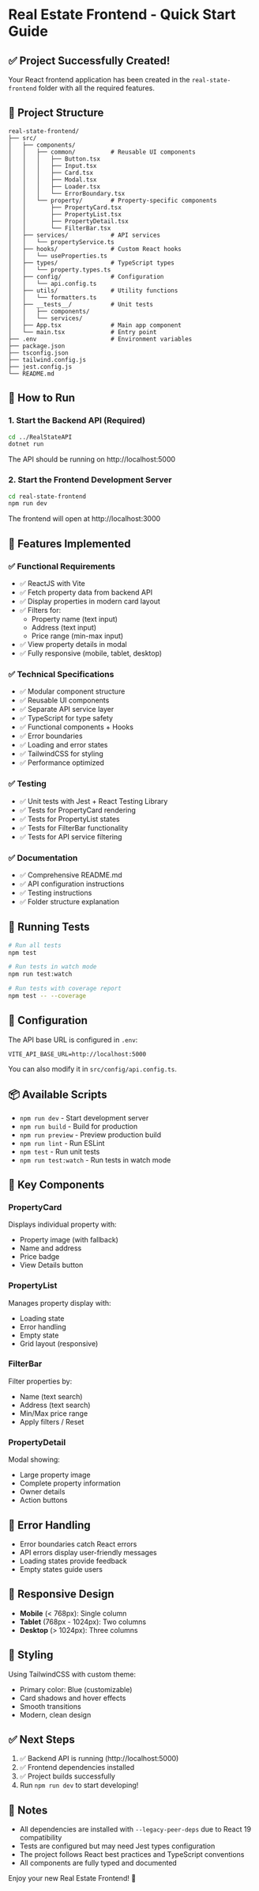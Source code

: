 # Real Estate Frontend - Quick Start Guide

## ✅ Project Successfully Created!

Your React frontend application has been created in the `real-state-frontend` folder with all the required features.

## 📁 Project Structure

```
real-state-frontend/
├── src/
│   ├── components/
│   │   ├── common/          # Reusable UI components
│   │   │   ├── Button.tsx
│   │   │   ├── Input.tsx
│   │   │   ├── Card.tsx
│   │   │   ├── Modal.tsx
│   │   │   ├── Loader.tsx
│   │   │   └── ErrorBoundary.tsx
│   │   └── property/        # Property-specific components
│   │       ├── PropertyCard.tsx
│   │       ├── PropertyList.tsx
│   │       ├── PropertyDetail.tsx
│   │       └── FilterBar.tsx
│   ├── services/            # API services
│   │   └── propertyService.ts
│   ├── hooks/               # Custom React hooks
│   │   └── useProperties.ts
│   ├── types/               # TypeScript types
│   │   └── property.types.ts
│   ├── config/              # Configuration
│   │   └── api.config.ts
│   ├── utils/               # Utility functions
│   │   └── formatters.ts
│   ├── __tests__/           # Unit tests
│   │   ├── components/
│   │   └── services/
│   ├── App.tsx              # Main app component
│   └── main.tsx             # Entry point
├── .env                     # Environment variables
├── package.json
├── tsconfig.json
├── tailwind.config.js
├── jest.config.js
└── README.md
```

## 🚀 How to Run

### 1. Start the Backend API (Required)

```bash
cd ../RealStateAPI
dotnet run
```

The API should be running on http://localhost:5000

### 2. Start the Frontend Development Server

```bash
cd real-state-frontend
npm run dev
```

The frontend will open at http://localhost:3000

## 🎨 Features Implemented

### ✅ Functional Requirements

- ✅ ReactJS with Vite
- ✅ Fetch property data from backend API
- ✅ Display properties in modern card layout
- ✅ Filters for:
  - Property name (text input)
  - Address (text input)
  - Price range (min-max input)
- ✅ View property details in modal
- ✅ Fully responsive (mobile, tablet, desktop)

### ✅ Technical Specifications

- ✅ Modular component structure
- ✅ Reusable UI components
- ✅ Separate API service layer
- ✅ TypeScript for type safety
- ✅ Functional components + Hooks
- ✅ Error boundaries
- ✅ Loading and error states
- ✅ TailwindCSS for styling
- ✅ Performance optimized

### ✅ Testing

- ✅ Unit tests with Jest + React Testing Library
- ✅ Tests for PropertyCard rendering
- ✅ Tests for PropertyList states
- ✅ Tests for FilterBar functionality
- ✅ Tests for API service filtering

### ✅ Documentation

- ✅ Comprehensive README.md
- ✅ API configuration instructions
- ✅ Testing instructions
- ✅ Folder structure explanation

## 🧪 Running Tests

```bash
# Run all tests
npm test

# Run tests in watch mode
npm run test:watch

# Run tests with coverage report
npm test -- --coverage
```

## 🔧 Configuration

The API base URL is configured in `.env`:

```env
VITE_API_BASE_URL=http://localhost:5000
```

You can also modify it in `src/config/api.config.ts`.

## 📦 Available Scripts

- `npm run dev` - Start development server
- `npm run build` - Build for production
- `npm run preview` - Preview production build
- `npm run lint` - Run ESLint
- `npm test` - Run unit tests
- `npm run test:watch` - Run tests in watch mode

## 🎯 Key Components

### PropertyCard

Displays individual property with:

- Property image (with fallback)
- Name and address
- Price badge
- View Details button

### PropertyList

Manages property display with:

- Loading state
- Error handling
- Empty state
- Grid layout (responsive)

### FilterBar

Filter properties by:

- Name (text search)
- Address (text search)
- Min/Max price range
- Apply filters / Reset

### PropertyDetail

Modal showing:

- Large property image
- Complete property information
- Owner details
- Action buttons

## 🔐 Error Handling

- Error boundaries catch React errors
- API errors display user-friendly messages
- Loading states provide feedback
- Empty states guide users

## 📱 Responsive Design

- **Mobile** (< 768px): Single column
- **Tablet** (768px - 1024px): Two columns
- **Desktop** (> 1024px): Three columns

## 🎨 Styling

Using TailwindCSS with custom theme:

- Primary color: Blue (customizable)
- Card shadows and hover effects
- Smooth transitions
- Modern, clean design

## ✅ Next Steps

1. ✅ Backend API is running (http://localhost:5000)
2. ✅ Frontend dependencies installed
3. ✅ Project builds successfully
4. Run `npm run dev` to start developing!

## 📝 Notes

- All dependencies are installed with `--legacy-peer-deps` due to React 19 compatibility
- Tests are configured but may need Jest types configuration
- The project follows React best practices and TypeScript conventions
- All components are fully typed and documented

Enjoy your new Real Estate Frontend! 🏡
